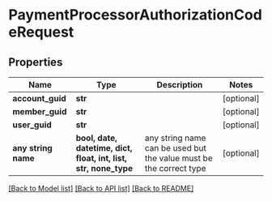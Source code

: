 # PaymentProcessorAuthorizationCodeRequest


## Properties
Name | Type | Description | Notes
------------ | ------------- | ------------- | -------------
**account_guid** | **str** |  | [optional] 
**member_guid** | **str** |  | [optional] 
**user_guid** | **str** |  | [optional] 
**any string name** | **bool, date, datetime, dict, float, int, list, str, none_type** | any string name can be used but the value must be the correct type | [optional]

[[Back to Model list]](../README.md#documentation-for-models) [[Back to API list]](../README.md#documentation-for-api-endpoints) [[Back to README]](../README.md)


